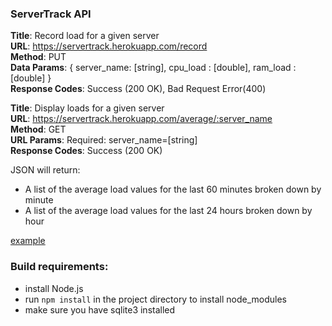### ServerTrack API

**Title**: Record load for a given server  
**URL**: https://servertrack.herokuapp.com/record  
**Method**: PUT  
**Data Params**: { server_name: [string], cpu_load : [double], ram_load : [double] }  
**Response Codes**: Success (200 OK), Bad Request Error(400)

**Title**: Display loads for a given server  
**URL**: https://servertrack.herokuapp.com/average/:server_name  
**Method**: GET  
**URL Params**: Required: server_name=[string]  
**Response Codes**: Success (200 OK)

JSON  will return:  
- A list of the average load values for the last 60 minutes broken down by minute  
- A list of the average load values for the last 24 hours broken down by hour

[example](https://servertrack.herokuapp.com/example)

### Build requirements:
- install Node.js
- run `npm install` in the project directory to install node_modules
- make sure you have sqlite3 installed
